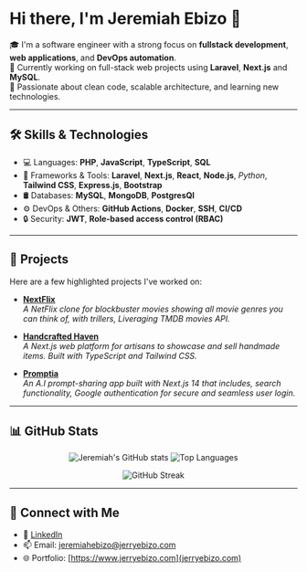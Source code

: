# Hi there, I'm Jeremiah Ebizo 👋

🎓 I'm a software engineer with a strong focus on **fullstack development**, **web applications**, and **DevOps automation**.  
🚀 Currently working on full-stack web projects using **Laravel**, **Next.js** and **MySQL**.  
🌱 Passionate about clean code, scalable architecture, and learning new technologies.

---

## 🛠️ Skills & Technologies

- 💻 Languages: **PHP**, **JavaScript**, **TypeScript**, **SQL**
- 🧰 Frameworks & Tools: **Laravel**, **Next.js**, **React**, **Node.js**, *Python*, **Tailwind CSS**, **Express.js**, **Bootstrap**
- 🛢️ Databases: **MySQL**, **MongoDB**, **PostgresQl**
- ⚙️ DevOps & Others: **GitHub Actions**, **Docker**, **SSH**, **CI/CD**
- 🔒 Security: **JWT**, **Role-based access control (RBAC)**

---

## 📂 Projects

Here are a few highlighted projects I've worked on:

- [**NextFlix**](https://code-lova.github.io/portfolio_projects/NextFlix/index.html)  
  *A NetFlix clone for blockbuster movies showing all movie genres you can think of, with trillers, Liveraging TMDB movies API.*

- [**Handcrafted Haven**](https://github.com/code-lova/handcrafted-haven-frontend)  
  *A Next.js web platform for artisans to showcase and sell handmade items. Built with TypeScript and Tailwind CSS.*

- [**Promptia**](https://github.com/code-lova/propm-app)  
  *An A.I prompt-sharing app built with Next.js 14 that includes, search functionality, Google authentication for secure and seamless user login.*

---

## 📊 GitHub Stats

<!-- GitHub Stats Widgets -->
<p align="center">
  <img src="https://github-readme-stats.vercel.app/api?username=code-lova&show_icons=true&theme=github_dark" alt="Jeremiah's GitHub stats" />
  <img src="https://github-readme-stats.vercel.app/api/top-langs/?username=code-lova&layout=compact&theme=github_dark" alt="Top Languages" />
</p>

<!-- GitHub Streak -->
<p align="center">
  <img src="https://streak-stats.demolab.com?user=code-lova&theme=dark&hide_border=true" alt="GitHub Streak" />
</p>

---

## 🤝 Connect with Me

- 💼 [LinkedIn](https://www.linkedin.com/in/jeremiah-ebizo)
- 📫 Email: [jeremiahebizo@jerryebizo.com](mailto:jeremiahebizo@jerryebizo.com)
- 🌐 Portfolio: [https://www.jerryebizo.com](jerryebizo.com)


